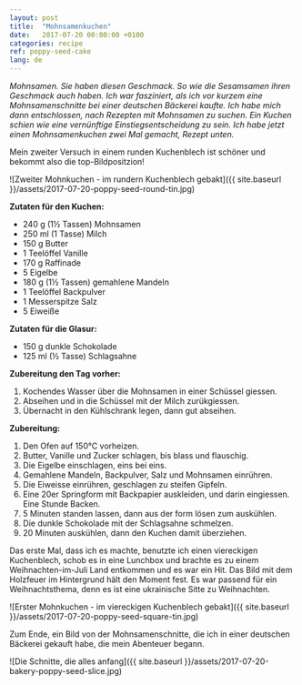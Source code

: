 ```yaml
---
layout: post
title:  "Mohnsamenkuchen"
date:   2017-07-20 00:00:00 +0100
categories: recipe
ref: poppy-seed-cake
lang: de
---
```


*Mohnsamen. Sie haben diesen Geschmack. So wie die Sesamsamen ihren Geschmack auch haben. Ich war fasziniert, als ich vor kurzem eine Mohnsamenschnitte bei einer deutschen Bäckerei kaufte. Ich habe mich dann entschlossen, nach Rezepten mit Mohnsamen zu suchen. Ein Kuchen schien wie eine vernünftige Einstiegsentscheidung zu sein. Ich habe jetzt einen Mohnsamenkuchen zwei Mal gemacht, Rezept unten.*

Mein zweiter Versuch in einem runden Kuchenblech ist schöner und bekommt also die top-Bildpositzion!

![Zweiter Mohnkuchen  - im rundern Kuchenblech gebakt]({{ site.baseurl }}/assets/2017-07-20-poppy-seed-round-tin.jpg)

**Zutaten für den Kuchen:**
* 240 g (1½ Tassen) Mohnsamen
* 250 ml (1 Tasse) Milch
* 150 g Butter
* 1 Teelöffel Vanille
* 170 g Raffinade
* 5 Eigelbe
* 180 g (1½ Tassen) gemahlene Mandeln
* 1 Teelöffel Backpulver
* 1 Messerspitze Salz
* 5 Eiweiße

**Zutaten für die Glasur:**
* 150 g dunkle Schokolade
* 125 ml (½ Tasse) Schlagsahne

**Zubereitung den Tag vorher:**
1. Kochendes Wasser über die Mohnsamen in einer Schüssel giessen.
2. Abseihen und in die Schüssel  mit der Milch zurükgiessen.
3. Übernacht in den Kühlschrank legen, dann gut abseihen.

**Zubereitung:**
1. Den Ofen auf 150°C vorheizen.
2. Butter, Vanille und Zucker schlagen, bis blass und flauschig.
3. Die Eigelbe einschlagen, eins bei eins.
4. Gemahlene Mandeln, Backpulver, Salz und Mohnsamen einrühren.
5. Die Eiweisse einrühren, geschlagen zu steifen Gipfeln.
6. Eine 20er Springform mit Backpapier auskleiden, und darin eingiessen. Eine Stunde Backen.
7. 5 Minuten standen lassen, dann aus der form lösen zum auskühlen.
8. Die dunkle Schokolade mit der Schlagsahne schmelzen.
9. 20 Minuten auskühlen, dann den Kuchen damit überziehen.

Das erste Mal, dass ich es machte, benutzte ich einen viereckigen Kuchenblech, schob es in eine Lunchbox und brachte es zu einem Weihnachten-im-Juli Land entkommen und es war ein Hit. Das Bild mit dem Holzfeuer im Hintergrund hält den Moment fest. Es war passend für ein Weihnachtsthema, denn es ist eine ukrainische Sitte zu Weihnachten.

![Erster Mohnkuchen  - im viereckigen Kuchenblech gebakt]({{ site.baseurl }}/assets/2017-07-20-poppy-seed-square-tin.jpg)

Zum Ende, ein Bild von der Mohnsamenschnitte, die ich in einer deutschen Bäckerei gekauft habe, die mein Abenteuer begann.

![Die Schnitte, die alles anfang]({{ site.baseurl }}/assets/2017-07-20-bakery-poppy-seed-slice.jpg)
